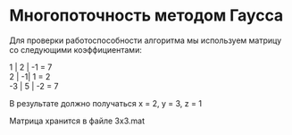 # Многопоточность методом Гаусса

Для проверки работоспособности алгоритма мы используем матрицу со следующими коэффициентами:


1  | 2 | -1 = 7 \
2  | -1|  1 = 2 \
-3 | 5 | -2 = 7

В результате должно получаться x = 2, y = 3, z = 1

Матрица хранится в файле 3x3.mat